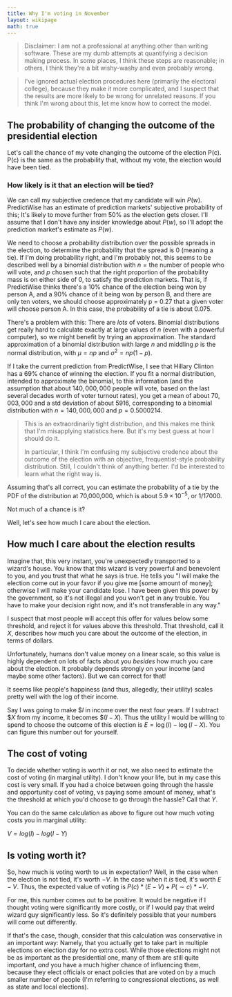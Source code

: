 ```yaml
---
title: Why I'm voting in November
layout: wikipage
math: true
---
```


> Disclaimer: I am not a professional at anything other than writing software. These are my dumb attempts at quantifying a decision making process. In some places, I think these steps are reasonable; in others, I think they're a bit wishy-washy and even probably wrong.

> I've ignored actual election procedures here (primarily the electoral college), because they make it more complicated, and I suspect that the results are more likely to be wrong for unrelated reasons. If you think I'm wrong about this, let me know how to correct the model.

## The probability of changing the outcome of the presidential election
Let's call the chance of my vote changing the outcome of the election P(c). P(c) is the same as the probability that, without my vote, the election would have been tied.

### How likely is it that an election will be tied?

We can call my subjective credence that my candidate will win $P(w)$. PredictWise has an estimate of prediction markets' subjective probability of this; It's likely to move further from $50\%$ as the election gets closer. I'll assume that I don't have any insider knowledge about $P(w)$, so I'll adopt the prediction market's estimate as $P(w)$.

We need to choose a probability distribution over the possible spreads in the election, to determine the probability that the spread is 0 (meaning a tie). If I'm doing probability right, and I'm probably not, this seems to be described well by a binomial distribution with $n = \text{the number of people who will vote}$, and $p$ chosen such that the right proportion of the probability mass is on either side of 0, to satisfy the prediction markets. That is, if PredictWise thinks there's a 10% chance of the election being won by person A, and a 90% chance of it being won by person B, and there are only ten voters, we should choose approximately p = 0.27 that a given voter will choose person A. In this case, the probability of a tie is about 0.075.

There's a problem with this: There are *lots* of voters. Binomial distributions get really hard to calculate exactly at large values of $n$ (even with a powerful computer), so we might benefit by trying an approximation. The standard approximation of a binomial distribution with large $n$ and middling $p$ is the normal distribution, with $\mu = np$ and $\sigma^2 = np(1-p)$.

If I take the current prediction from PredictWise, I see that Hillary Clinton has a $69\%$ chance of winning the election. If you fit a normal distribution, intended to approximate the binomial, to this information (and the assumption that about $140,000,000$ people will vote, based on the last several decades worth of voter turnout rates), you get a mean of about $70,003,000$ and a std deviation of about $5916$, corresponding to a binomial distribution with $n=140,000,000$ and $p=0.5000214$.

> This is an extraordinarily tight distribution, and this makes me think that I'm misapplying statistics here. But it's my best guess at how I should do it.
> 
> In particular, I think I'm confusing my subjective credence about the outcome of the election with an objective, frequentist-style probability distribution. Still, I couldn't think of anything better. I'd be interested to learn what the right way is.

Assuming that's all correct, you can estimate the probability of a tie by the PDF of the distribution at 70,000,000, which is about $5.9\times 10^{-5}$, or $1/17000$.

Not much of a chance is it?

Well, let's see how much I care about the election.

## How much I care about the election results

Imagine that, this very instant, you're unexpectedly transported to a wizard's house. You know that this wizard is very powerful and benevolent to you, and you trust that what he says is true. He tells you "I will make the election come out in your favor if you give me \[some amount of money\]; otherwise I will make your candidate lose. I have been given this power by the government, so it's not illegal and you won't get in any trouble. You have to make your decision right now, and it's not transferable in any way."

I suspect that most people will accept this offer for values below some threshold, and reject it for values above this threshold. That threshold, call it $X$, describes how much you care about the outcome of the election, in terms of dollars.

Unfortunately, humans don't value money on a linear scale, so this value is highly dependent on lots of facts about you *besides* how much you care about the election. It probably depends strongly on your income (and maybe some other factors). But we can correct for that!

It seems like people's happiness (and thus, allegedly, their utility) scales pretty well with the log of their income.

Say I was going to make \$$I$ in income over the next four years. If I subtract \$$X$ from my income, it becomes \$$(I - X)$. Thus the utility I would be willing to spend to choose the outcome of this election is $E = \log(I) - \log(I - X)$. You can figure this number out for yourself.


## The cost of voting

To decide whether voting is worth it or not, we also need to estimate the cost of voting (in marginal utility). I don't know your life, but in my case this cost is very small. If you had a choice between going through the hassle and opportunity cost of voting, vs paying some amount of money, what's the threshold at which you'd choose to go through the hassle? Call that $Y$.

You can do the same calculation as above to figure out how much voting costs you in marginal utility:

$V = log(I) - log(I - Y)$

## Is voting worth it?

So, how much is voting worth to us in expectation? Well, in the case when the election is not tied, it's worth $-V$.
In the case when it *is* tied, it's worth $E - V.$ Thus, the expected value of voting is $P(c) * (E - V) + P(\sim c) * -V$.

For me, this number comes out to be positive. It would be negative if I thought voting were significantly more costly, or if I would pay that weird wizard guy significantly less. So it's definitely possible that your numbers will come out differently.

If that's the case, though, consider that this calculation was conservative in an important way: Namely, that you actually get to take part in multiple elections on election day for no extra cost. While those elections might not be as important as the presidential one, many of them are still quite important, *and* you have a much higher chance of influencing them, because they elect officials or enact policies that are voted on by a much smaller number of people (I'm referring to congressional elections, as well as state and local elections).
